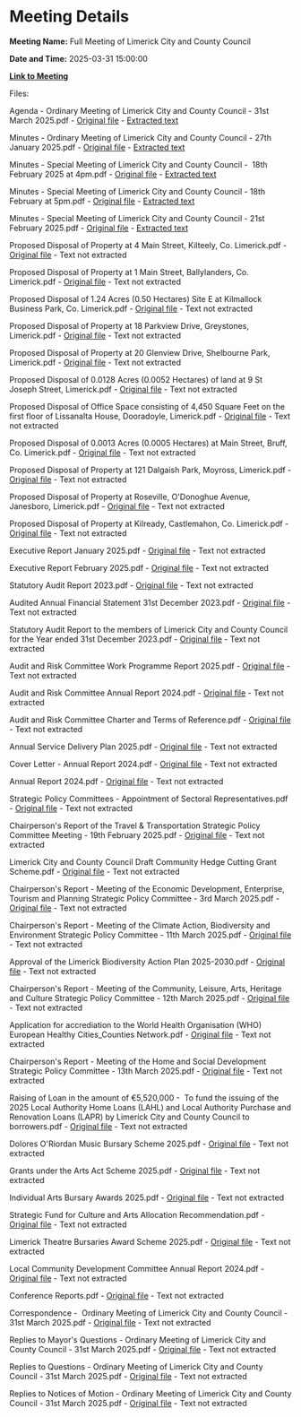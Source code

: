 # Meeting Details

**Meeting Name:** Full Meeting of Limerick City and County Council

**Date and Time:** 2025-03-31 15:00:00

**[Link to Meeting](https://www.limerick.ie/council/whats-on/full-meeting-of-limerick-city-and-county-council-11)**

Files: 

Agenda - Ordinary Meeting of Limerick City and County Council - 31st March 2025.pdf - [Original file](https://www.limerick.ie/sites/default/files/media/documents/2025-03/agenda-ordinary-meeting-of-limerick-city-and-county-council-31st-march-2025.pdf) - [Extracted text](./Agenda%20-%20Ordinary%20Meeting%20of%20Limerick%20City%20and%20County%20Council%20-%2031st%20March%202025.md)

Minutes - Ordinary Meeting of Limerick City and County Council - 27th January 2025.pdf - [Original file](https://www.limerick.ie/sites/default/files/media/documents/2025-03/minutes-ordinary-meeting-of-limerick-city-and-county-council-27th-january-2025.pdf) - [Extracted text](./Minutes%20-%20Ordinary%20Meeting%20of%20Limerick%20City%20and%20County%20Council%20-%2027th%20January%202025.md)

Minutes - Special Meeting of Limerick City and County Council -  18th February 2025 at 4pm.pdf - [Original file](https://www.limerick.ie/sites/default/files/media/documents/2025-03/minutes-special-meeting-of-limerick-city-and-county-council-18th-february-2025-at-4pm.pdf) - [Extracted text](./Minutes%20-%20Special%20Meeting%20of%20Limerick%20City%20and%20County%20Council%20-%C2%A0%2018th%20February%202025%20at%204pm.md)

Minutes - Special Meeting of Limerick City and County Council - 18th February at 5pm.pdf - [Original file](https://www.limerick.ie/sites/default/files/media/documents/2025-03/minutes-special-meeting-of-limerick-city-and-county-council-18th-february-at-5pm.pdf) - [Extracted text](./Minutes%20-%20Special%20Meeting%20of%20Limerick%20City%20and%20County%20Council%20-%2018th%20February%20at%205pm.md)

Minutes - Special Meeting of Limerick City and County Council - 21st February 2025.pdf - [Original file](https://www.limerick.ie/sites/default/files/media/documents/2025-03/minutes-special-meeting-of-limerick-city-and-county-council-21st-february-2025.pdf) - [Extracted text](./Minutes%20-%20Special%20Meeting%20of%20Limerick%20City%20and%20County%20Council%20-%2021st%20February%202025.md)

Proposed Disposal of Property at 4 Main Street, Kilteely, Co. Limerick.pdf - [Original file](https://www.limerick.ie/sites/default/files/media/documents/2025-03/proposed-disposal-of-property-at-4-main-street-kilteely-co.-limerick-.pdf) - Text not extracted

Proposed Disposal of Property at 1 Main Street, Ballylanders, Co. Limerick.pdf - [Original file](https://www.limerick.ie/sites/default/files/media/documents/2025-03/proposed-disposal-of-property-at-1-main-street-ballylanders-co.-limerick.pdf) - Text not extracted

Proposed Disposal of 1.24 Acres (0.50 Hectares) Site E at Kilmallock Business Park, Co. Limerick.pdf - [Original file](https://www.limerick.ie/sites/default/files/media/documents/2025-03/proposed-disposal-of-1.24-acres-0.50-hectares-site-e-at-kilmallock-business-park-co.-limerick.pdf) - Text not extracted

Proposed Disposal of Property at 18 Parkview Drive, Greystones, Limerick.pdf - [Original file](https://www.limerick.ie/sites/default/files/media/documents/2025-03/proposed-disposal-of-property-at-18-parkview-drive-greystones-limerick.pdf) - Text not extracted

Proposed Disposal of Property at 20 Glenview Drive, Shelbourne Park, Limerick.pdf - [Original file](https://www.limerick.ie/sites/default/files/media/documents/2025-03/proposed-disposal-of-property-at-20-glenview-drive-shelbourne-park-limerick.pdf) - Text not extracted

Proposed Disposal of 0.0128 Acres (0.0052 Hectares) of land at 9 St Joseph Street, Limerick.pdf - [Original file](https://www.limerick.ie/sites/default/files/media/documents/2025-03/proposed-disposal-of-0.0128-acres-0.0052-hectares-of-land-at-9-st-joseph-street-limerick-.pdf) - Text not extracted

Proposed Disposal of Office Space consisting of 4,450 Square Feet on the first floor of Lissanalta House, Dooradoyle, Limerick.pdf - [Original file](https://www.limerick.ie/sites/default/files/media/documents/2025-03/proposed-disposal-of-office-space-consisting-of-4450-square-feet-on-the-first-floor-of-lissanalta-house-dooradoyle-limerick-.pdf) - Text not extracted

Proposed Disposal of 0.0013 Acres (0.0005 Hectares) at Main Street, Bruff, Co. Limerick.pdf - [Original file](https://www.limerick.ie/sites/default/files/media/documents/2025-03/proposed-disposal-of-0.0013-acres-0.0005-hectares-at-main-street-bruff-co.-limerick.pdf) - Text not extracted

Proposed Disposal of Property at 121 Dalgaish Park, Moyross, Limerick.pdf - [Original file](https://www.limerick.ie/sites/default/files/media/documents/2025-03/proposed-disposal-of-property-at-121-dalgaish-park-moyross-limerick.pdf) - Text not extracted

Proposed Disposal of Property at Roseville, O'Donoghue Avenue, Janesboro, Limerick.pdf - [Original file](https://www.limerick.ie/sites/default/files/media/documents/2025-03/proposed-disposal-of-property-at-roseville-odonoghue-avenue-janesboro-limerick.pdf) - Text not extracted

Proposed Disposal of Property at Kilready, Castlemahon, Co. Limerick.pdf - [Original file](https://www.limerick.ie/sites/default/files/media/documents/2025-03/proposed-disposal-of-property-at-kilready-castlemahon-co.-limerick.pdf) - Text not extracted

Executive Report January 2025.pdf - [Original file](https://www.limerick.ie/sites/default/files/media/documents/2025-03/executive-report-january-2025.pdf) - Text not extracted

Executive Report February 2025.pdf - [Original file](https://www.limerick.ie/sites/default/files/media/documents/2025-03/executive-report-february-2025_0.pdf) - Text not extracted

Statutory Audit Report 2023.pdf - [Original file](https://www.limerick.ie/sites/default/files/media/documents/2025-03/statutory-audit-report-2023.pdf) - Text not extracted

Audited Annual Financial Statement 31st December 2023.pdf - [Original file](https://www.limerick.ie/sites/default/files/media/documents/2025-03/audited-annual-financial-statement-31st-december-2023.pdf) - Text not extracted

Statutory Audit Report to the members of Limerick City and County Council for the Year ended 31st December 2023.pdf - [Original file](https://www.limerick.ie/sites/default/files/media/documents/2025-03/statutory-audit-report-to-the-members-of-limerick-city-and-county-council-for-the-year-ended-31st-december-2023.pdf) - Text not extracted

Audit and Risk Committee Work Programme Report 2025.pdf - [Original file](https://www.limerick.ie/sites/default/files/media/documents/2025-03/audit-and-risk-committee-work-programme-report-2025.pdf) - Text not extracted

Audit and Risk Committee Annual Report 2024.pdf - [Original file](https://www.limerick.ie/sites/default/files/media/documents/2025-03/audit-and-risk-committee-work-programme-report-2024.pdf) - Text not extracted

Audit and Risk Committee Charter and Terms of Reference.pdf - [Original file](https://www.limerick.ie/sites/default/files/media/documents/2025-03/audit-and-risk-committee-charter-and-terms-of-reference.pdf) - Text not extracted

Annual Service Delivery Plan 2025.pdf - [Original file](https://www.limerick.ie/sites/default/files/media/documents/2025-03/annual-service-delivery-plan-2025.pdf) - Text not extracted

Cover Letter - Annual Report 2024.pdf - [Original file](https://www.limerick.ie/sites/default/files/media/documents/2025-03/cover-letter-annual-report-2024.pdf) - Text not extracted

Annual Report 2024.pdf - [Original file](https://www.limerick.ie/sites/default/files/media/documents/2025-03/annual-report-2024_1.pdf) - Text not extracted

Strategic Policy Committees - Appointment of Sectoral Representatives.pdf - [Original file](https://www.limerick.ie/sites/default/files/media/documents/2025-03/strategic-policy-committees-appointment-of-sectoral-representatives.pdf) - Text not extracted

Chairperson's Report of the Travel & Transportation Strategic Policy Committee Meeting - 19th February 2025.pdf - [Original file](https://www.limerick.ie/sites/default/files/media/documents/2025-03/chairpersons-report-of-the-travel-transportation-strategic-policy-committee-meeting-19th-february-2025.pdf) - Text not extracted

Limerick City and County Council Draft Community Hedge Cutting Grant Scheme.pdf - [Original file](https://www.limerick.ie/sites/default/files/media/documents/2025-03/limerick-city-and-county-council-draft-community-hedge-cutting-grant-scheme.pdf) - Text not extracted

Chairperson's Report - Meeting of the Economic Development, Enterprise, Tourism and Planning Strategic Policy Committee - 3rd March 2025.pdf - [Original file](https://www.limerick.ie/sites/default/files/media/documents/2025-03/chairpersons-report-meeting-of-the-economic-development-enterprise-tourism-and-planning-strategic-policy-committee-3rd-march-2025.pdf) - Text not extracted

Chairperson's Report - Meeting of the Climate Action, Biodiversity and Environment Strategic Policy Committee - 11th March 2025.pdf - [Original file](https://www.limerick.ie/sites/default/files/media/documents/2025-03/chairpersons-report-meeting-of-the-climate-action-biodiversity-and-environment-strategic-policy-committee.pdf) - Text not extracted

Approval of the Limerick Biodiversity Action Plan 2025-2030.pdf - [Original file](https://www.limerick.ie/sites/default/files/media/documents/2025-03/approval-of-the-limerick-biodiversity-action-plan-2025-2030.pdf) - Text not extracted

Chairperson's Report - Meeting of the Community, Leisure, Arts, Heritage and Culture Strategic Policy Committee - 12th March 2025.pdf - [Original file](https://www.limerick.ie/sites/default/files/media/documents/2025-03/chairpersons-report-meeting-of-the-community-leisure-arts-heritage-and-culture-strategic-policy-committee-12th-march-2025.pdf) - Text not extracted

Application for accrediation to the World Health Organisation (WHO) European Healthy Cities_Counties Network.pdf - [Original file](https://www.limerick.ie/sites/default/files/media/documents/2025-03/application-for-accrediation-to-the-world-health-organisation-who-european-healthy-cities-counties-network.pdf) - Text not extracted

Chairperson's Report - Meeting of the Home and Social Development Strategic Policy Committee - 13th March 2025.pdf - [Original file](https://www.limerick.ie/sites/default/files/media/documents/2025-03/chairpersons-report-meeting-of-the-home-and-social-development-strategic-policy-committee.pdf) - Text not extracted

Raising of Loan in the amount of €5,520,000 -  To fund the issuing of the 2025 Local Authority Home Loans (LAHL) and Local Authority Purchase and Renovation Loans (LAPR) by Limerick City and County Council to borrowers.pdf - [Original file](https://www.limerick.ie/sites/default/files/media/documents/2025-03/05-raising-of-loan.pdf) - Text not extracted

Dolores O'Riordan Music Bursary Scheme 2025.pdf - [Original file](https://www.limerick.ie/sites/default/files/media/documents/2025-03/dolores-oriordan-music-bursary-scheme.pdf) - Text not extracted

Grants under the Arts Act Scheme 2025.pdf - [Original file](https://www.limerick.ie/sites/default/files/media/documents/2025-03/grants-under-the-arts-act.pdf) - Text not extracted

Individual Arts Bursary Awards 2025.pdf - [Original file](https://www.limerick.ie/sites/default/files/media/documents/2025-03/individual-arts-bursary-awards.pdf) - Text not extracted

Strategic Fund for Culture and Arts Allocation Recommendation.pdf - [Original file](https://www.limerick.ie/sites/default/files/media/documents/2025-03/strategic-fund-for-culture-and-arts-allocation-recommendation.pdf) - Text not extracted

Limerick Theatre Bursaries Award Scheme 2025.pdf - [Original file](https://www.limerick.ie/sites/default/files/media/documents/2025-03/limerick-theatre-bursaries-award-scheme-2025.pdf) - Text not extracted

Local Community Development Committee Annual Report 2024.pdf - [Original file](https://www.limerick.ie/sites/default/files/media/documents/2025-03/local-community-development-committee-annual-report-2024.pdf) - Text not extracted

Conference Reports.pdf - [Original file](https://www.limerick.ie/sites/default/files/media/documents/2025-03/report-on-cycling-study-trip-to-copenhagen-denmark-4th-7th-november-inclusive-.pdf) - Text not extracted

Correspondence -  Ordinary Meeting of Limerick City and County Council - 31st March 2025.pdf - [Original file](https://www.limerick.ie/sites/default/files/media/documents/2025-03/correspondence-ordinary-meeting-of-limerick-city-and-county-council-31st-march-2025.pdf) - Text not extracted

Replies to Mayor's Questions - Ordinary Meeting of Limerick City and County Council - 31st March 2025.pdf - [Original file](https://www.limerick.ie/sites/default/files/media/documents/2025-03/replies-to-mayors-questions-ordinary-meeting-of-limerick-city-and-county-council-31st-march-2025.pdf) - Text not extracted

Replies to Questions - Ordinary Meeting of Limerick City and County Council - 31st March 2025.pdf - [Original file](https://www.limerick.ie/sites/default/files/media/documents/2025-03/replies-to-questions-ordinary-meeting-of-limerick-city-and-county-council-31st-march-2025.pdf) - Text not extracted

Replies to Notices of Motion - Ordinary Meeting of Limerick City and County Council - 31st March 2025.pdf - [Original file](https://www.limerick.ie/sites/default/files/media/documents/2025-04/replies-to-notices-of-motion.pdf) - Text not extracted

